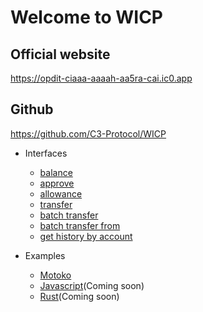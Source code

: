 # Welcome to WICP

## Official website
https://opdit-ciaaa-aaaah-aa5ra-cai.ic0.app

## Github
https://github.com/C3-Protocol/WICP


- Interfaces

  - [balance](./pages/interfaces/balance.md)
  - [approve](./pages/interfaces/approve.md)
  - [allowance](./pages/interfaces/allowance.md)
  - [transfer](./pages/interfaces/transfer.md)
  - [batch transfer](./pages/interfaces/batch_transfer.md)
  - [batch transfer from](./pages/interfaces/batch_transfer_from.md)
  - [get history by account](./pages/interfaces/get_history_by_account.md)
- Examples

  - [Motoko](./pages/examples/motoko.md)
  - [Javascript](./pages/examples/javascript.md)(Coming soon)
  - [Rust](./pages/examples/rust.md)(Coming soon)

